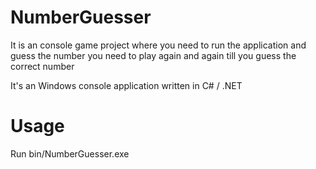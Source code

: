 # NumberGuesser

It is an console game project where you need to run the application and guess the number you need to play again and again till you guess the correct number

It's an Windows console application written in C# / .NET


# Usage
Run bin/NumberGuesser.exe

